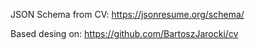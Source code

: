 JSON Schema from CV:
https://jsonresume.org/schema/

Based desing on:
https://github.com/BartoszJarocki/cv
